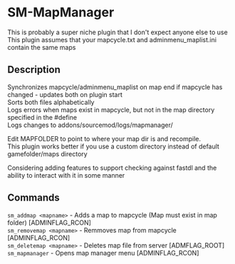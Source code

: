 # SM-MapManager 
This is probably a super niche plugin that I don't expect anyone else to use  
This plugin assumes that your mapcycle.txt and adminmenu_maplist.ini contain the same maps  

## Description
Synchronizes mapcycle/adminmenu_maplist on map end if mapcycle has changed - updates both on plugin start  
Sorts both files alphabetically  
Logs errors when maps exist in mapcycle, but not in the map directory specified in the #define  
Logs changes to addons/sourcemod/logs/mapmanager/

Edit MAPFOLDER to point to where your map dir is and recompile.  
This plugin works better if you use a custom directory instead of default gamefolder/maps directory  

Considering adding features to support checking against fastdl and the ability to interact with it in some manner  

## Commands  
`sm_addmap <mapname>` - Adds a map to mapcycle (Map must exist in map folder) \[ADMINFLAG_RCON]  
`sm_removemap <mapname>` - Remmoves map from mapcycle \[ADMINFLAG_RCON]  
`sm_deletemap <mapname>` - Deletes map file from server \[ADMFLAG_ROOT]  
`sm_mapmanager` - Opens map manager menu \[ADMINFLAG_RCON]  
